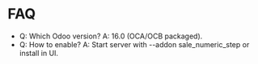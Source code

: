 # FAQ

- Q: Which Odoo version? A: 16.0 (OCA/OCB packaged).
- Q: How to enable? A: Start server with --addon sale_numeric_step or install in UI.
